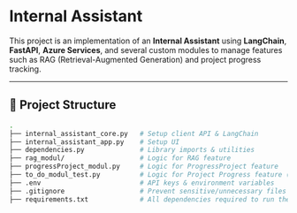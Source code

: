 # Internal Assistant 

This project is an implementation of an **Internal Assistant** using **LangChain**, **FastAPI**, **Azure Services**, and several custom modules to manage features such as RAG (Retrieval-Augmented Generation) and project progress tracking.

---

## 📂 Project Structure

```bash
.
├── internal_assistant_core.py   # Setup client API & LangChain
├── internal_assistant_app.py    # Setup UI
├── dependencies.py              # Library imports & utilities
├── rag_modul/                   # Logic for RAG feature
├── progressProject_modul.py     # Logic for ProgressProject feature
├── to_do_modul_test.py          # Logic for Project Progress feature (testing)
├── .env                         # API keys & environment variables
├── .gitignore                   # Prevent sensitive/unnecessary files from being pushed
├── requirements.txt             # All dependencies required to run the project
